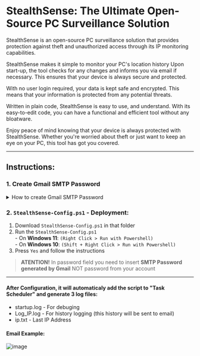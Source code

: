 # StealthSense: The Ultimate Open-Source PC Surveillance Solution

  StealthSense is an open-source PC surveillance solution that provides protection against theft and unauthorized access through its IP monitoring capabilities.

  StealthSense makes it simple to monitor your PC's location history
  Upon start-up, the tool checks for any changes and informs you via email if necessary. 
  This ensures that your device is always secure and protected.

  With no user login required, your data is kept safe and encrypted. 
  This means that your information is protected from any potential threats.

  Written in plain code, StealthSense is easy to use, and understand.
  With its easy-to-edit code, you can have a functional and efficient tool without any bloatware.

  Enjoy peace of mind knowing that your device is always protected with StealthSense. Whether you're worried about theft or just want to keep an eye on your PC, this tool has got you covered.

---
## Instructions: 
### 1. Create Gmail SMTP Password
<details>
  <summary>How to create Gmail SMTP Password</summary>
  
### How to create Gmail SMTP Password:
  - **Step #1** — [Accessing Google Account](https://accounts.google.com/servicelogin)
  
    Log in to your Google account with your login credentials
    
    <img src="https://user-images.githubusercontent.com/62214984/216173317-97d60a4f-fd84-4e21-95e8-65e0ec2fdac0.png" width=40% height=40%>
    
    </br>
  - **Step #2** — Enabling 2-Step Verification
  
    - Select **Security** from the left navigation bar    
    - Select **2-Step Verification** option, and complete the further setup.
    ![image](https://user-images.githubusercontent.com/62214984/216176288-204ac007-350f-4c61-afb0-2c785a143ca9.png)
    
  - **Step #3** — Generating App Password
    - Select [App Passwords](https://security.google.com/settings/security/apppasswords) (Under 2-Step Verification)
    ![image](https://user-images.githubusercontent.com/62214984/216177271-bb0bd704-a932-42c1-954d-217558ac8130.png)
    
    - Then, select the app from the drop-down choice and choose Other (Custom name).
    ![image](https://user-images.githubusercontent.com/62214984/216178025-638c2590-c28c-445c-a6d1-83d5236b1df3.png)
    
    - Give any name of your choice to your App password and hit Generate
    ![image](https://user-images.githubusercontent.com/62214984/216177830-5bfbf888-d979-4daa-a767-bb6063020822.png)
    
    - ### Once the app password is generated, you need to save it for later
    ![image](https://user-images.githubusercontent.com/62214984/216178686-67408f24-ef25-4e1c-9f18-eda702aac57d.png)
    </br>
  </br>
</br>

</details>


### 2. `StealthSense-Config.ps1` - Deployment:
  1. Download `StealthSense-Config.ps1` in that folder
  2. Run the `StealthSense-Config.ps1` </br>
    - On **Windows 11**: `(Right Click > Run with Powershell)` </br>
    - On **Windows 10**: `(Shift + Right Click > Run with Powershell)` </br>
  4. Press `Yes` and follow the instructions
  > **ATENTION!** In password field you need to insert **SMTP Password generated by Gmail** NOT password from your account

---
      
#### After Configuration, it will automaticaly add the script to "Task Scheduler" and generate 3 log files:
  - startup.log - For debuging
  - Log_IP.log - For history logging (this history will be sent to email)
  - ip.txt - Last IP Address
  
#### Email Example:
  ![image](https://user-images.githubusercontent.com/62214984/216189910-48626828-b606-40ab-b9a2-010c68bf5d36.png)
